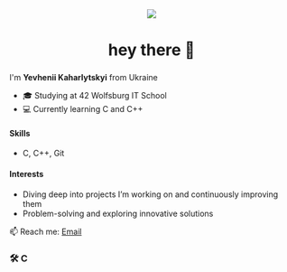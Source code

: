 <div align="center">
  <img src="https://visitor-badge.laobi.icu/badge?page_id=pr1nce71.pr1nce71&"  />
</div>

###

<h1 align="center">hey there 👋</h1>

###

I'm **Yevhenii Kaharlytskyi** from Ukraine  
- 🎓 Studying at 42 Wolfsburg IT School  
- 💻 Currently learning C and C++  

#### Skills
- C, C++, Git 

#### Interests
- Diving deep into projects I’m working on and continuously improving them  
- Problem-solving and exploring innovative solutions  

📫 Reach me: [Email](mailto:evgen192788@gmail.com)

<h3 align="left">🛠 C</h3>

